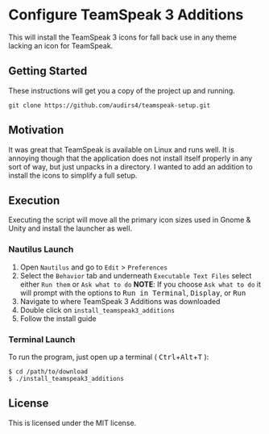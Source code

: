 # Configure TeamSpeak 3 Additions

This will install the TeamSpeak 3 icons for fall back use in any theme lacking an icon for TeamSpeak.

## Getting Started

These instructions will get you a copy of the project up and running.
```
git clone https://github.com/audirs4/teamspeak-setup.git
```
## Motivation

It was great that TeamSpeak is available on Linux and runs well. It is annoying though that the application does not install itself properly in any sort of way, but just unpacks in a directory. I wanted to add an addition to install the icons to simplify a full setup.

## Execution

Executing the script will move all the primary icon sizes used in Gnome & Unity and install the launcher as well.

### Nautilus Launch

1. Open `Nautilus` and go to `Edit` > `Preferences`
2. Select the `Behavior` tab and underneath `Executable Text Files` select either `Run them` or `Ask what to do`
**NOTE**: If you choose `Ask what to do` it will prompt with the options to <kbd>Run in Terminal</kbd>, <kbd>Display</kbd>, or <kbd>Run</kbd>
3. Navigate to where TeamSpeak 3 Additions was downloaded
4. Double click on `install_teamspeak3_additions`
5. Follow the install guide

### Terminal Launch
To run the program, just open up a terminal ( <kbd>Ctrl</kbd>+<kbd>Alt</kbd>+<kbd>T</kbd> ):
```
$ cd /path/to/download
$ ./install_teamspeak3_additions
```
## License

This is licensed under the MIT license.
